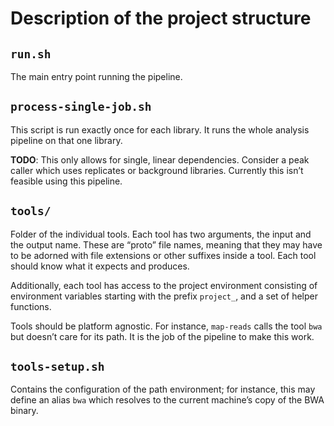 # Description of the project structure

## `run.sh`

The main entry point running the pipeline.

## `process-single-job.sh`

This script is run exactly once for each library. It runs the whole analysis pipeline on that one library.

**TODO**: This only allows for single, linear dependencies. Consider a peak caller which uses replicates or background libraries. Currently this isn’t feasible using this pipeline.

## `tools/`

Folder of the individual tools. Each tool has two arguments, the input and the output name. These are “proto” file names, meaning that they may have to be adorned with file extensions or other suffixes inside a tool. Each tool should know what it expects and produces.

Additionally, each tool has access to the project environment consisting of environment variables starting with the prefix `project_`, and a set of helper functions.

Tools should be platform agnostic. For instance, `map-reads` calls the tool `bwa` but doesn’t care for its path. It is the  job of the pipeline to make this work.

## `tools-setup.sh`

Contains the configuration of the path environment; for instance, this may define an alias `bwa` which resolves to the current machine’s copy of the BWA binary.

